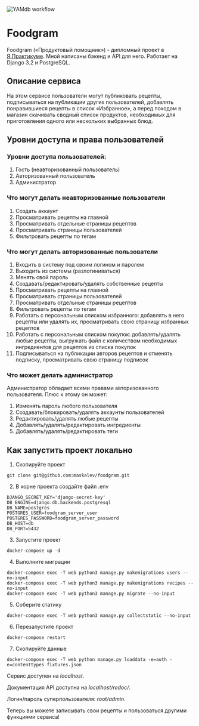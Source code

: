 ![YAMdb workflow](https://github.com/maskalev/foodgram-project-react/actions/workflows/main.yml/badge.svg)
# Foodgram


Foodgram («Продуктовый помощник») - дипломный проект в [Я.Практикуме](https://practicum.yandex.ru/). Мной написаны бэкенд и API для него.
Работает на Django 3.2 и PostgreSQL.

## Описание сервиса
На этом сервисе пользователи могут публиковать рецепты, подписываться
на публикации других пользователей, добавлять понравившиеся рецепты в 
список «Избранное», а перед походом в магазин скачивать сводный список
продуктов, необходимых для приготовления одного или нескольких 
выбранных блюд.

## Уровни доступа и права пользователей
### Уровни доступа пользователей:
1. Гость (неавторизованный пользователь)
2. Авторизованный пользователь
3. Администратор

### Что могут делать неавторизованные пользователи
1. Создать аккаунт
2. Просматривать рецепты на главной
3. Просматривать отдельные страницы рецептов
4. Просматривать страницы пользователей
5. Фильтровать рецепты по тегам

### Что могут делать авторизованные пользователи
1. Входить в систему под своим логином и паролем
2. Выходить из системы (разлогиниваться)
3. Менять свой пароль
4. Создавать/редактировать/удалять собственные рецепты
5. Просматривать рецепты на главной
6. Просматривать страницы пользователей
7. Просматривать отдельные страницы рецептов
8. Фильтровать рецепты по тегам
9. Работать с персональным списком избранного: добавлять в него рецепты или удалять их, просматривать свою страницу избранных рецептов
10. Работать с персональным списком покупок: добавлять/удалять любые рецепты, выгружать файл с количеством необходимых ингредиентов для рецептов из списка покупок
11. Подписываться на публикации авторов рецептов и отменять подписку, просматривать свою страницу подписок

### Что может делать администратор
Администратор обладает всеми правами авторизованного пользователя.
Плюс к этому он может:
1. Изменять пароль любого пользователя
2. Создавать/блокировать/удалять аккаунты пользователей
3. Редактировать/удалять любые рецепты
4. Добавлять/удалять/редактировать ингредиенты
5. Добавлять/удалять/редактировать теги

## Как запустить проект локально
1. Скопируйте проект
```commandline
git clone git@github.com:maskalev/foodgram.git
```

2. В корне проекта создайте файл .env
```
DJANGO_SECRET_KEY='django-secret-key'
DB_ENGINE=django.db.backends.postgresql
DB_NAME=postgres
POSTGRES_USER=foodgram_server_user
POSTGRES_PASSWORD=foodgram_server_password
DB_HOST=db
DB_PORT=5432
```
3. Запустите проект
```commandline
docker-compose up -d
```

4. Выполните миграции
```commandline
docker-compose exec -T web python3 manage.py makemigrations users --no-input
docker-compose exec -T web python3 manage.py makemigrations recipes --no-input
docker-compose exec -T web python3 manage.py migrate --no-input
```

5. Соберите статику
```commandline
docker-compose exec -T web python3 manage.py collectstatic --no-input
```

6. Перезапустите проект
```commandline
docker-compose restart
```

7. Скопируйте данные
```commandline
docker-compose exec -T web python manage.py loaddata -e=auth -e=contenttypes fixtures.json
```

Сервис доступен на *localhost*.

Документация API доступна на *localhost/redoc/*.

Логин/пароль суперпользователя: *root/admin*.

Теперь вы можете записывать свои рецепты и пользоваться другими функциями сервиса!
